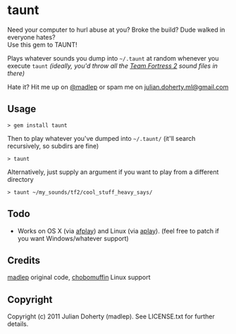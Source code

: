 taunt
=====

Need your computer to hurl abuse at you? Broke the build? Dude walked in everyone hates?  
Use this gem to TAUNT!

Plays whatever sounds you dump into `~/.taunt` at random whenever you execute `taunt` _(ideally, you'd throw all the [Team Fortress 2](http://www.teamfortress.com/) sound files in there)_

Hate it? Hit me up on [@madlep](http://twitter.com/#!/madlep) or spam me on [julian.doherty.ml@gmail.com](mailto:julian.doherty.ml@gmail.com)

Usage
-----
    > gem install taunt

Then to play whatever you've dumped into `~/.taunt/` (it'll search recursively, so subdirs are fine)

    > taunt
    
Alternatively, just supply an argument if you want to play from a different directory

    > taunt ~/my_sounds/tf2/cool_stuff_heavy_says/

Todo
----
- Works on OS X (via [afplay](http://developer.apple.com/library/mac/#documentation/Darwin/Reference/ManPages/man1/afplay.1.html)) and Linux (via [aplay](http://linux.die.net/man/1/aplay)). (feel free to patch if you want Windows/whatever support)

Credits
-------
[madlep](https://github.com/madlep) original code, [chobomuffin](https://github.com/chobomuffin) Linux support

Copyright
---------

Copyright (c) 2011 Julian Doherty (madlep). See LICENSE.txt for
further details.

